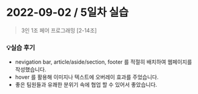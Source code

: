 # 2022-09-02 / 5일차 실습

> 3인 1조 페어 프로그래밍 [2-14조]



### 💡실습 후기

- nevigation bar, article/aside/section, footer 를 적절히 배치하여 웹페이지를 작성했습니다.
- hover 를 활용해 이미지나 텍스트에 오버레이 효과를 주었습니다.
- 좋은 팀원들과 유쾌한 분위기 속에 협업 할 수 있어서 좋았습니다.